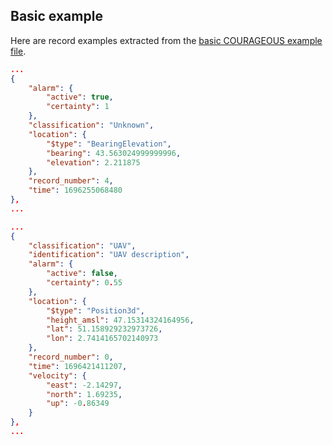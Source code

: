 ## Basic example


Here are record examples extracted from the [basic COURAGEOUS example file](../res/example_basic.json).

```json
...
{
    "alarm": {
        "active": true,
        "certainty": 1
    },
    "classification": "Unknown",
    "location": {
        "$type": "BearingElevation",
        "bearing": 43.563024999999996,
        "elevation": 2.211875
    },
    "record_number": 4,
    "time": 1696255068480
},
...
```

```json
...
{
    "classification": "UAV",
    "identification": "UAV description",
    "alarm": {
        "active": false,
        "certainty": 0.55
    },
    "location": {
        "$type": "Position3d",
        "height_amsl": 47.15314324164956,
        "lat": 51.158929232973726,
        "lon": 2.7414165702140973
    },
    "record_number": 0,
    "time": 1696421411207,
    "velocity": {
        "east": -2.14297,
        "north": 1.69235,
        "up": -0.86349
    }
},
...
```